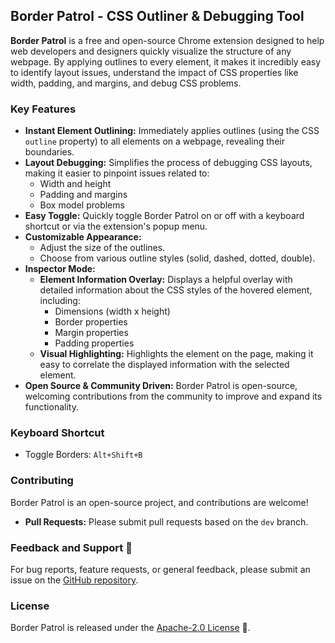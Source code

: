 ## Border Patrol - CSS Outliner & Debugging Tool

**Border Patrol** is a free and open-source Chrome extension designed to help web developers and designers quickly visualize the structure of any webpage. By applying outlines to every element, it makes it incredibly easy to identify layout issues, understand the impact of CSS properties like width, padding, and margins, and debug CSS problems.

### Key Features

- **Instant Element Outlining:** Immediately applies outlines (using the CSS `outline` property) to all elements on a webpage, revealing their boundaries.
- **Layout Debugging:** Simplifies the process of debugging CSS layouts, making it easier to pinpoint issues related to:
  - Width and height
  - Padding and margins
  - Box model problems
- **Easy Toggle:** Quickly toggle Border Patrol on or off with a keyboard shortcut or via the extension's popup menu.
- **Customizable Appearance:**
  - Adjust the size of the outlines.
  - Choose from various outline styles (solid, dashed, dotted, double).
- **Inspector Mode:**
  - **Element Information Overlay:** Displays a helpful overlay with detailed information about the CSS styles of the hovered element, including:
    - Dimensions (width x height)
    - Border properties
    - Margin properties
    - Padding properties
  - **Visual Highlighting:** Highlights the element on the page, making it easy to correlate the displayed information with the selected element.
- **Open Source & Community Driven:** Border Patrol is open-source, welcoming contributions from the community to improve and expand its functionality.

### Keyboard Shortcut

- Toggle Borders: `Alt+Shift+B`

### Contributing

Border Patrol is an open-source project, and contributions are welcome!

- **Pull Requests:** Please submit pull requests based on the `dev` branch.

### Feedback and Support 💬

For bug reports, feature requests, or general feedback, please submit an issue on the [GitHub repository](https://github.com/craigsavage/border-patrol/issues).

### License

Border Patrol is released under the [Apache-2.0 License](https://github.com/craigsavage/border-patrol/blob/main/LICENSE) 📄.
